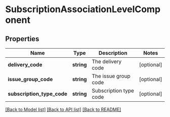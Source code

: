 # SubscriptionAssociationLevelComponent

## Properties
Name | Type | Description | Notes
------------ | ------------- | ------------- | -------------
**delivery_code** | **string** | The delivery code | [optional] 
**issue_group_code** | **string** | The issue group code | [optional] 
**subscription_type_code** | **string** | Subscription type code | [optional] 

[[Back to Model list]](../README.md#documentation-for-models) [[Back to API list]](../README.md#documentation-for-api-endpoints) [[Back to README]](../README.md)


